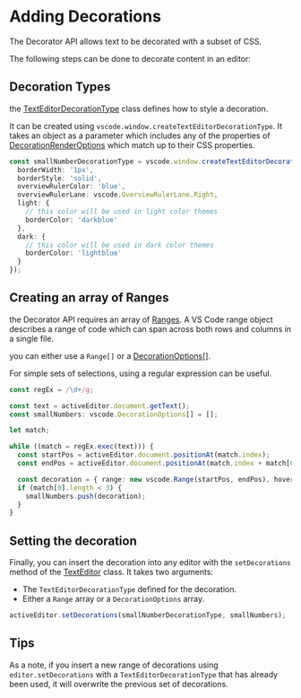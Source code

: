# Adding Decorations

The Decorator API allows text to be decorated with a subset of CSS.

The following steps can be done to decorate content in an editor:

## Decoration Types

the [TextEditorDecorationType](https://code.visualstudio.com/api/references/vscode-api#TextEditorDecorationType) class defines how to style a decoration.

It can be created using `vscode.window.createTextEditorDecorationType`. It takes an object as a parameter which includes any of the properties of [DecorationRenderOptions](https://code.visualstudio.com/api/references/vscode-api#DecorationRenderOptions) which match up to their CSS properties.

```typescript
const smallNumberDecorationType = vscode.window.createTextEditorDecorationType({
  borderWidth: '1px',
  borderStyle: 'solid',
  overviewRulerColor: 'blue',
  overviewRulerLane: vscode.OverviewRulerLane.Right,
  light: {
    // this color will be used in light color themes
    borderColor: 'darkblue'
  },
  dark: {
    // this color will be used in dark color themes
    borderColor: 'lightblue'
  }
});
```

## Creating an array of Ranges

the Decorator API requires an array of [Ranges](https://code.visualstudio.com/api/references/vscode-api#Range). A VS Code range object describes a range of code which can span across both rows and columns in a single file.

you can either use a `Range[]` or a [DecorationOptions[]](https://code.visualstudio.com/api/references/vscode-api#DecorationOptions).

For simple sets of selections, using a regular expression can be useful.

```typescript
const regEx = /\d+/g;

const text = activeEditor.document.getText();
const smallNumbers: vscode.DecorationOptions[] = [];

let match;

while ((match = regEx.exec(text))) {
  const startPos = activeEditor.document.positionAt(match.index);
  const endPos = activeEditor.document.positionAt(match.index + match[0].length);

  const decoration = { range: new vscode.Range(startPos, endPos), hoverMessage: 'Number **' + match[0] + '**' };
  if (match[0].length < 3) {
    smallNumbers.push(decoration);
  }
}
```

## Setting the decoration

Finally, you can insert the decoration into any editor with the `setDecorations` method of the [TextEditor](https://code.visualstudio.com/api/references/vscode-api#TextEditor) class. It takes two arguments:

- The `TextEditorDecorationType` defined for the decoration.
- Either a `Range` array or a `DecorationOptions` array.

```typescript
activeEditor.setDecorations(smallNumberDecorationType, smallNumbers);
```

## Tips

As a note, if you insert a new range of decorations using `editor.setDecorations` with a `TextEditorDecorationType` that has already been used, it will overwrite the previous set of decorations.
